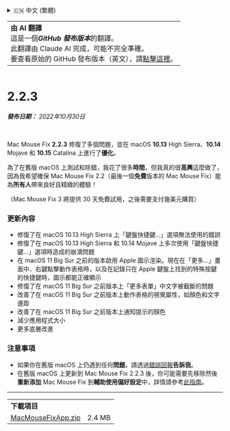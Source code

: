 <details>
<summary>🇨🇳 中文 (繁體)</summary>

[🇬🇧 English (GitHub)](https://github.com/noah-nuebling/mac-mouse-fix/releases/tag/2.2.3)\
[🇦🇩 Català](https://redirect.macmousefix.com/?target=mmf-release&tag=2.2.3&locale=ca)\
[🇩🇪 Deutsch](https://redirect.macmousefix.com/?target=mmf-release&tag=2.2.3&locale=de)\
[🇪🇸 Español](https://redirect.macmousefix.com/?target=mmf-release&tag=2.2.3&locale=es)\
[🇫🇷 Français](https://redirect.macmousefix.com/?target=mmf-release&tag=2.2.3&locale=fr)\
[🇮🇩 Indonesia](https://redirect.macmousefix.com/?target=mmf-release&tag=2.2.3&locale=id)\
[🇮🇹 Italiano](https://redirect.macmousefix.com/?target=mmf-release&tag=2.2.3&locale=it)\
[🇭🇺 Magyar](https://redirect.macmousefix.com/?target=mmf-release&tag=2.2.3&locale=hu)\
[🇳🇱 Nederlands](https://redirect.macmousefix.com/?target=mmf-release&tag=2.2.3&locale=nl)\
[🇵🇱 Polski](https://redirect.macmousefix.com/?target=mmf-release&tag=2.2.3&locale=pl)\
[🇧🇷 Português (Brasil)](https://redirect.macmousefix.com/?target=mmf-release&tag=2.2.3&locale=pt-BR)\
[🇵🇹 Português (Portugal)](https://redirect.macmousefix.com/?target=mmf-release&tag=2.2.3&locale=pt-PT)\
[🇷🇴 Română](https://redirect.macmousefix.com/?target=mmf-release&tag=2.2.3&locale=ro)\
[🇸🇪 Svenska](https://redirect.macmousefix.com/?target=mmf-release&tag=2.2.3&locale=sv)\
[🇻🇳 Tiếng Việt](https://redirect.macmousefix.com/?target=mmf-release&tag=2.2.3&locale=vi)\
[🇹🇷 Türkçe](https://redirect.macmousefix.com/?target=mmf-release&tag=2.2.3&locale=tr)\
[🇨🇿 Čeština](https://redirect.macmousefix.com/?target=mmf-release&tag=2.2.3&locale=cs)\
[🇬🇷 Ελληνικά](https://redirect.macmousefix.com/?target=mmf-release&tag=2.2.3&locale=el)\
[🇷🇺 Русский](https://redirect.macmousefix.com/?target=mmf-release&tag=2.2.3&locale=ru)\
[🇺🇦 Українська](https://redirect.macmousefix.com/?target=mmf-release&tag=2.2.3&locale=uk)\
[🇮🇱 עברית](https://redirect.macmousefix.com/?target=mmf-release&tag=2.2.3&locale=he)\
[🇸🇦 العربية](https://redirect.macmousefix.com/?target=mmf-release&tag=2.2.3&locale=ar)\
[🇮🇳 हिन्दी](https://redirect.macmousefix.com/?target=mmf-release&tag=2.2.3&locale=hi)\
[🇹🇭 ไทย](https://redirect.macmousefix.com/?target=mmf-release&tag=2.2.3&locale=th)\
[🇨🇳 中文 (简体)](https://redirect.macmousefix.com/?target=mmf-release&tag=2.2.3&locale=zh-Hans)\
**🇨🇳 中文 (繁體)**\
[🇭🇰 中文（香港)](https://redirect.macmousefix.com/?target=mmf-release&tag=2.2.3&locale=zh-HK)\
[🇯🇵 日本語](https://redirect.macmousefix.com/?target=mmf-release&tag=2.2.3&locale=ja)\
[🇰🇷 한국어](https://redirect.macmousefix.com/?target=mmf-release&tag=2.2.3&locale=ko)\
[Help translate Mac Mouse Fix to different languages!](https://github.com/noah-nuebling/mac-mouse-fix/discussions/731)
</details>
<table align=><td>
<b>由 AI 翻譯</b><br>
這是一個<b><em>GitHub 發布版本</em></b>的翻譯。<br>
此翻譯由 Claude AI 完成，可能不完全準確。<br>
要查看原始的 GitHub 發布版本（英文），請<a href="https://github.com/noah-nuebling/mac-mouse-fix/releases/tag/2.2.3">點擊這裡</a>。
</td></table>

<table></table>

# 2.2.3
***發布日期：** 2022年10月30日*

<br>

Mac Mouse Fix **2.2.3** 修復了多個問題，並在 macOS **10.13** High Sierra、**10.14** Mojave 和 **10.15** Catalina 上進行了**優化**。

為了在舊版 macOS 上測試和除錯，我花了很多**時間**，但我真的很**高興**這麼做了，因為我希望確保 Mac Mouse Fix 2.2（最後一個**免費**版本的 Mac Mouse Fix）能為**所有人**帶來良好且精緻的體驗！

（Mac Mouse Fix 3 將提供 30 天免費試用，之後需要支付幾美元購買）

### 更新內容

- 修復了在 macOS 10.13 High Sierra 上「鍵盤快捷鍵...」選項無法使用的錯誤
- 修復了在 macOS 10.13 High Sierra 和 10.14 Mojave 上多次使用「鍵盤快捷鍵...」選項時造成的崩潰問題
- 在 macOS 11 Big Sur 之前的版本啟用 Apple 圖示渲染。現在在「更多...」畫面中、右鍵點擊動作表格時，以及在記錄只在 Apple 鍵盤上找到的特殊按鍵的快捷鍵時，圖示都能正確顯示
- 修復了在 macOS 11 Big Sur 之前版本上「更多表單」中文字被截斷的問題
- 改善了在 macOS 11 Big Sur 之前版本上動作表格的視覺屬性，如顏色和文字邊距
- 改善了在 macOS 11 Big Sur 之前版本上通知提示的顏色
- 減少應用程式大小
- 更多底層改進

### 注意事項

- 如果你在舊版 macOS 上仍遇到任何**問題**，請透過[錯誤回報](https://noah-nuebling.github.io/mac-mouse-fix-feedback-assistant/?type=bug-report)**告訴我**。
- 在舊版 macOS 上更新到 Mac Mouse Fix 2.2.3 後，你可能需要先移除然後**重新添加** Mac Mouse Fix 到**輔助使用偏好設定**中，詳情請參考[此指南](https://github.com/noah-nuebling/mac-mouse-fix/discussions/101)。

---

<table align="start">
<tr>
    <td colspan=2>
        <b>下載項目</b>
    </td>
</tr>
<tr>
    <td><a href="https://github.com/noah-nuebling/mac-mouse-fix/releases/download/2.2.3/MacMouseFixApp.zip">MacMouseFixApp.zip</a></td>
    <td>2.4 MB</td>
</tr>
</table>